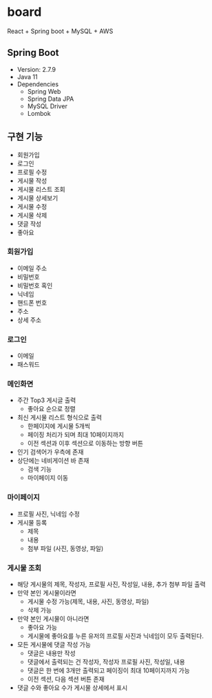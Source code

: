 # board

React + Spring boot + MySQL + AWS

## Spring Boot
- Version: 2.7.9
- Java 11
- Dependencies
  - Spring Web
  - Spring Data JPA
  - MySQL Driver
  - Lombok

## 구현 기능
- 회원가입
- 로그인
- 프로필 수정
- 게시물 작성
- 게시물 리스트 조회
- 게시물 상세보기
- 게시물 수정
- 게시물 삭제
- 댓글 작성
- 좋아요

### 회원가입
- 이메일 주소
- 비밀번호
- 비밀번호 혹인
- 닉네임
- 핸드폰 번호
- 주소
- 상세 주소

### 로그인
- 이메일
- 패스워드

### 메인화면
- 주간 Top3 게시글 출력
  - 좋아요 순으로 정렬
- 최신 게시물 리스트 형식으로 출력
  - 한페이지에 게시물 5개씩
  - 페이징 처리가 되며 최대 10페이지까지
  - 이전 섹션과 이후 섹션으로 이동하는 방향 버튼
- 인기 검색어가 우측에 존재
- 상단에는 네비게이션 바 존재
  - 검색 기능
  - 마이페이지 이동

### 마이페이지
- 프로필 사진, 닉네임 수정
- 게시물 등록
  - 제목
  - 내용
  - 첨부 파일 (사진, 동영상, 파일)

### 게시물 조회
- 해당 게시물의 제목, 작성자, 프로필 사진, 작성일, 내용, 추가 첨부 파일 출력
- 만약 본인 게시물이라면
  - 게시물 수정 가능(제목, 내용, 사진, 동영상, 파일)
  - 삭제 가능
- 만약 본인 게시물이 아니라면
  - 좋아요 가능
   - 게시물에 좋아요를 누른 유저의 프로필 사진과 닉네임이 모두 출력된다.
- 모든 게시물에 댓글 작성 가능
   - 댓글은 내용만 작성
   - 댓글에서 출력되는 건 작성자, 작성자 프로필 사진, 작성일, 내용
   - 댓글은 한 번에 3개만 출력되고 페이징이 최대 10페이지까지 가능
   - 이전 섹션, 다음 섹션 버튼 존재
- 댓글 수와 좋아요 수가 게시물 상세에서 표시
